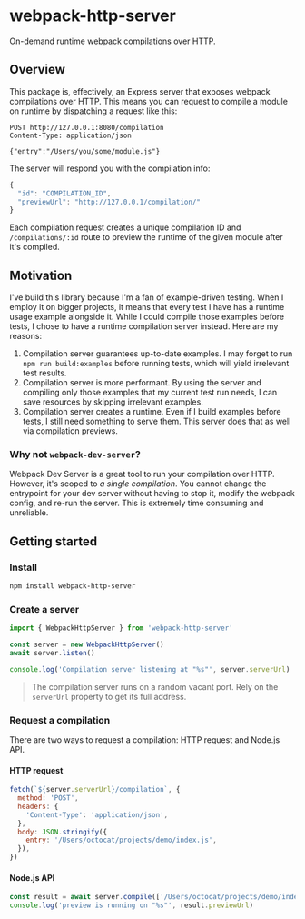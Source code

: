 # webpack-http-server

On-demand runtime webpack compilations over HTTP.

## Overview

This package is, effectively, an Express server that exposes webpack compilations over HTTP. This means you can request to compile a module on runtime by dispatching a request like this:

```
POST http://127.0.0.1:8080/compilation
Content-Type: application/json

{"entry":"/Users/you/some/module.js"}
```

The server will respond you with the compilation info:

```ts
{
  "id": "COMPILATION_ID",
  "previewUrl": "http://127.0.0.1/compilation/"
}
```

Each compilation request creates a unique compilation ID and `/compilations/:id` route to preview the runtime of the given module after it's compiled.

## Motivation

I've build this library because I'm a fan of example-driven testing. When I employ it on bigger projects, it means that every test I have has a runtime usage example alongside it. While I could compile those examples before tests, I chose to have a runtime compilation server instead. Here are my reasons:

1. Compilation server guarantees up-to-date examples. I may forget to run `npm run build:examples` before running tests, which will yield irrelevant test results.
1. Compilation server is more performant. By using the server and compiling only those examples that my current test run needs, I can save resources by skipping irrelevant examples.
1. Compilation server creates a runtime. Even if I build examples before tests, I still need something to serve them. This server does that as well via compilation previews.

### Why not `webpack-dev-server`?

Webpack Dev Server is a great tool to run your compilation over HTTP. However, it's scoped to _a single compilation_. You cannot change the entrypoint for your dev server without having to stop it, modify the webpack config, and re-run the server. This is extremely time consuming and unreliable.

## Getting started

### Install

```sh
npm install webpack-http-server
```

### Create a server

```js
import { WebpackHttpServer } from 'webpack-http-server'

const server = new WebpackHttpServer()
await server.listen()

console.log('Compilation server listening at "%s"', server.serverUrl)
```

> The compilation server runs on a random vacant port. Rely on the `serverUrl` property to get its full address.

### Request a compilation

There are two ways to request a compilation: HTTP request and Node.js API.

#### HTTP request

```js
fetch(`${server.serverUrl}/compilation`, {
  method: 'POST',
  headers: {
    'Content-Type': 'application/json',
  },
  body: JSON.stringify({
    entry: '/Users/octocat/projects/demo/index.js',
  }),
})
```

#### Node.js API

```js
const result = await server.compile(['/Users/octocat/projects/demo/index.js'])
console.log('preview is running on "%s"', result.previewUrl)
```
